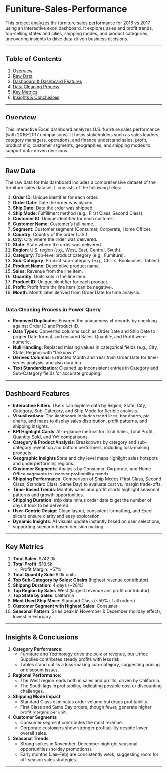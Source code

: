 # Funiture-Sales-Performance
This project analyzes the furniture sales performance for 2016 vs 2017 using an interactive excel dashboard. It explores sales and profit trends, top-selling states and cities, shipping modes, and product categories, uncovering insights to drive data‑driven business decisions.

---

## Table of Contents
1. [Overview](#overview)
2. [Raw Data](#raw-data)
3. [Dashboard & Dashboard Features](#dashboard-features)
4. [Data Cleaning Process](Data--cleaning--process&preprocessing)
5. [Key Metrics](#key-metrics)
6. [Insights & Conclusions](#insights--conclusions)

---

## Overview
This interactive Excel dashboard analyzes U.S. furniture sales performance (with 2016–2017 comparisons). It helps stakeholders such as sales leaders, category managers, operations, and finance understand sales, profit, product mix, customer segments, geographies, and shipping modes to support data-driven decisions.

---

## Raw Data
The raw data for this dashboard includes a comprehensive dataset of the furniture sales dataset. It consists of the following fields:

1. **Order ID**: Unique identifier for each order.
2. **Order Date**: Date the order was placed.
3. **Ship Date**: Date the order was shipped.
4. **Ship Mode**: Fulfillment method (e.g., First Class, Second Class).
5. **Customer ID**: Unique identifier for each customer.
6. **Customer Name**: Customer’s full name.
7. **Segment**: Customer segment (Consumer, Corporate, Home Office).
8. **Country**: Country of the order (U.S.).
9. **City**: City where the order was delivered.
10. **State**: State where the order was delivered.
11. **Region**: U.S. region (e.g., West, East, Central, South).
12. **Category**: Top-level product category (e.g., Furniture).
13. **Sub-Category**: Product sub-category (e.g., Chairs, Bookcases, Tables).
14. **Product Name**: Descriptive product name.
15. **Sales**: Revenue from the line item.
16. **Quantity**: Units sold in the line item.
17. **Product ID**: Unique identifier for each product.
18. **Profit**: Profit from the line item (can be negative).
19. **Month**: Month label derived from Order Date for time analysis.
    
---

### Data Cleaning Process in Power Query
- **Removed Duplicates**: Ensured the uniqueness of records by checking against Order ID and Product ID.
- **Data Types**: Converted columns such as Order Date and Ship Date to proper Date format, and ensured Sales, Quantity, and Profit were numeric.
- **Null Handling**: Replaced missing values in categorical fields (e.g., City, State, Region) with “Unknown”.
- **Derived Columns**: Extracted Month and Year from Order Date for time-series analysis, and also duration.
- **Text Standardization**: Cleaned up inconsistent entries in Category and Sub-Category fields for accurate grouping.

---

## Dashboard Features
- **Interactive Filters**: Users can explore data by Region, State, City, Category, Sub-Category, and Ship Mode for flexible analysis.
- **Visualizations**: The dashboard includes trend lines, bar charts, pie charts, and maps to display sales distribution, profit patterns, and shipping insights.
- **KPI Highlight Cards**: At-a-glance metrics for Total Sales, Total Profit, Quantity Sold, and YoY comparisons.
- **Category & Product Analysis**: Breakdowns by category and sub-category reveal top and bottom performers, including loss-making products.
- **Geographic Insights**:State and city level maps highlight sales hotspots and underperforming regions.
- **Customer Segments**: Analysis by Consumer, Corporate, and Home Office segments to uncover profitability trends.
- **Shipping Performance**: Comparison of Ship Modes (First Class, Second Class, Standard Class, Same Day) to evaluate cost vs. margin trade-offs.
- **Time-Based Trends**: Monthly sales and profit charts highlight seasonal patterns and growth opportunities.
- **Shipping Duration**: ship date minus order date to get the number of days it took to be delivered.
- **User-Centric Design**: Clean layout, consistent formatting, and Excel slicers ensure clarity and easy exploration.
- **Dynamic Insights**: All visuals update instantly based on user selections, supporting scenario-based decision making.

---

## Key Metrics
1. **Total Sales**: $742.0k
2. **Total Profit**: $18.5k
   - Profit Margin: ~57%
3. **Total Quantity Sold**: 8.0k units
4. **Top Sub-Category by Sales: Chairs** (highest revenue contributor)
5. **Shippng Duration**: 4-days (~28%)
6. **Top Region by Sales**: West (largest revenue and profit contributor)
7. **Top State by Sales**: California
8. **Most Used Ship Mode**: Standard Class (~59% of all orders)
9. **Customer Segment with Highest Sales**: Consumer
10. **Seasonal Pattern**: Sales peak in November & December (holiday effect), lowest in February.

---
## Insights & Conclusions
1. **Category Performance**:
   - Furniture and Technology drive the bulk of revenue, but Office Supplies contributes steady profits with less risk.
   - Tables stand out as a loss-making sub-category, suggesting pricing or discount issues.
2. **Regional Performance**:
   - The West region leads both in sales and profits, driven by California.
   - The South lags in profitability, indicating possible cost or discounting challenges.
3. **Shipping Mode Impact**:
   - Standard Class dominates order volume but drags profitability.
   - First Class and Same Day orders, though fewer, generate higher profit margins per unit.
4. **Customer Segments**:
   - Consumer segment contributes the most revenue.
   - Corporate customers show stronger profitability despite lower overall sales.
5. **Seasonal Trends**:
   - Strong spikes in November–December highlight seasonal opportunities (holiday promotions).
   - Early months (Jan–Feb) are consistently weak, suggesting room for off-season sales strategies.

---

